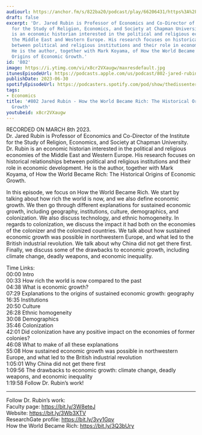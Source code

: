 ```yaml
---
audiourl: https://anchor.fm/s/822ba20/podcast/play/66206431/https%3A%2F%2Fd3ctxlq1ktw2nl.cloudfront.net%2Fstaging%2F2023-2-8%2F2567933a-5067-7ee9-a2fb-489ea216c3ec.m4a
draft: false
excerpt: 'Dr. Jared Rubin is Professor of Economics and Co-Director of the Institute
  for the Study of Religion, Economics, and Society at Chapman University. Dr. Rubin
  is an economic historian interested in the political and religious economies of
  the Middle East and Western Europe. His research focuses on historical relationships
  between political and religious institutions and their role in economic development.
  He is the author, together with Mark Koyama, of How the World Became Rich: The Historical
  Origins of Economic Growth.'
id: '802'
image: https://i.ytimg.com/vi/x8cr2VXaugw/maxresdefault.jpg
itunesEpisodeUrl: https://podcasts.apple.com/us/podcast/802-jared-rubin-how-the-world-became-rich-the/id1451347236?i=1000618906711&uo=4
publishDate: 2023-06-30
spotifyEpisodeUrl: https://podcasters.spotify.com/pod/show/thedissenter/episodes/802-Jared-Rubin---How-the-World-Became-Rich-The-Historical-Origins-of-Economic-Growth-e202v8v
tags:
- Economics
title: '#802 Jared Rubin - How the World Became Rich: The Historical Origins of Economic
  Growth'
youtubeid: x8cr2VXaugw
---
```

<div class="timelinks">

RECORDED ON MARCH 8th 2023.  
Dr. Jared Rubin is Professor of Economics and Co-Director of the Institute for the Study of Religion, Economics, and Society at Chapman University. Dr. Rubin is an economic historian interested in the political and religious economies of the Middle East and Western Europe. His research focuses on historical relationships between political and religious institutions and their role in economic development. He is the author, together with Mark Koyama, of How the World Became Rich: The Historical Origins of Economic Growth.

In this episode, we focus on How the World Became Rich. We start by talking about how rich the world is now, and we also define economic growth. We then go through different explanations for sustained economic growth, including geography, institutions, culture, demographics, and colonization. We also discuss technology, and ethnic homogeneity. In regards to colonization, we discuss the impact it had both on the economies of the colonizer and the colonized countries. We talk about how sustained economic growth was possible in northwestern Europe, and what led to the British industrial revolution. We talk about why China did not get there first. Finally, we discuss some of the drawbacks to economic growth, including climate change, deadly weapons, and economic inequality.

Time Links:  
<time>00:00</time> Intro  
<time>00:33</time> How rich the world is now compared to the past  
<time>04:38</time> What is economic growth?  
<time>07:29</time> Explanations to the origins of sustained economic growth: geography  
<time>16:35</time> Institutions  
<time>20:50</time> Culture  
<time>26:28</time> Ethnic homogeneity  
<time>30:08</time> Demographics  
<time>35:46</time> Colonization  
<time>42:01</time> Did colonization have any positive impact on the economies of former colonies?  
<time>46:08</time> What to make of all these explanations  
<time>55:08</time> How sustained economic growth was possible in northwestern Europe, and what led to the British industrial revolution  
<time>1:05:01</time> Why China did not get there first  
<time>1:09:56</time> The drawbacks to economic growth: climate change, deadly weapons, and economic inequality  
<time>1:19:58</time> Follow Dr. Rubin’s work!

---

Follow Dr. Rubin’s work:  
Faculty page: https://bit.ly/3W8eteJ  
Website: https://bit.ly/3Wb3XTV  
ResearchGate profile: https://bit.ly/3vy1Gpv  
How the World Became Rich: https://bit.ly/3Q3bUry
</div>

